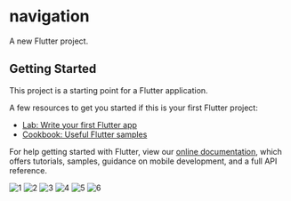 # navigation

A new Flutter project.

## Getting Started

This project is a starting point for a Flutter application.

A few resources to get you started if this is your first Flutter project:

- [Lab: Write your first Flutter app](https://flutter.dev/docs/get-started/codelab)
- [Cookbook: Useful Flutter samples](https://flutter.dev/docs/cookbook)

For help getting started with Flutter, view our
[online documentation](https://flutter.dev/docs), which offers tutorials,
samples, guidance on mobile development, and a full API reference.


![1](https://user-images.githubusercontent.com/108185739/225970859-ae67f4fc-52a2-4e21-b79b-ce477541c6d5.jpeg)
![2](https://user-images.githubusercontent.com/108185739/225970865-10300d17-52d4-4c3d-b6bc-1dd62a4f7d9f.jpeg)
![3](https://user-images.githubusercontent.com/108185739/225970855-a7cecebf-7a1a-4817-86bf-88a65cafd623.jpeg)
![4](https://user-images.githubusercontent.com/108185739/225970863-dbbc87ff-c225-452f-bd3f-b7251abd752a.jpeg)
![5](https://user-images.githubusercontent.com/108185739/225970873-58d46efb-e38c-4387-ac7b-742df5e1586a.jpeg)
![6](https://user-images.githubusercontent.com/108185739/225970834-e049a88a-ef5e-4515-b2a8-d207f08412a8.jpeg)
